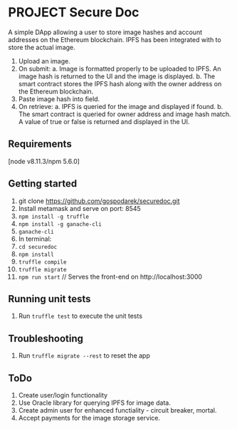 # PROJECT Secure Doc
A simple DApp allowing a user to store image hashes and account addresses on the Ethereum blockchain. IPFS has been integrated with to store the actual image.

1. Upload an image.
2. On submit:
    a. Image is formatted properly to be uploaded to IPFS. An image hash is returned to the UI and the image is displayed.
    b. The smart contract stores the IPFS hash along with the owner address on the Ethereum blockchain.
3. Paste image hash into field.
4. On retrieve:
    a. IPFS is queried for the image and displayed if found.
    b. The smart contract is queried for owner address and image hash match. A value of true or false is returned and displayed in the UI.

## Requirements
[node v8.11.3/npm 5.6.0]

## Getting started
1. git clone https://github.com/gospodarek/securedoc.git
1. Install metamask and serve on port: 8545
1. ```npm install -g truffle```
1. ```npm install -g ganache-cli```
1. ```ganache-cli```
1. In terminal:
1. ```cd securedoc```
1. ```npm install```
1. ```truffle compile```
1. ```truffle migrate```
1. ```npm run start```
// Serves the front-end on http://localhost:3000

## Running unit tests
  1. Run `truffle test` to execute the unit tests

## Troubleshooting
  1. Run `truffle migrate --rest` to reset the app

## ToDo
1. Create user/login functionality
2. Use Oracle library for querying IPFS for image data.
3. Create admin user for enhanced functiality - circuit breaker, mortal.
4. Accept payments for the image storage service.
